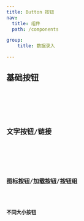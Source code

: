 ```yaml
---
title: Button 按钮
nav:
  title: 组件
  path: /components

group:
    title: 数据录入

---
```


##  基础按钮

<code src="./demos/Bese.jsx">

<br/>

## 文字按钮/链接
<code src="./demos/ButtonText.jsx">

<br/>

## 图标按钮/加载按钮/按钮组
<code src="./demos/ButtonIcon.jsx">

## 不同大小按钮

<code src="./demos/ButtonSize.jsx">

